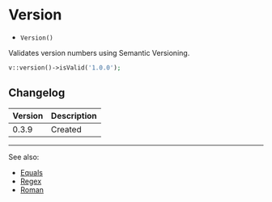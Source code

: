 # Version

- `Version()`

Validates version numbers using Semantic Versioning.

```php
v::version()->isValid('1.0.0');
```

## Changelog

Version | Description
--------|-------------
  0.3.9 | Created

***
See also:

- [Equals](Equals.md)
- [Regex](Regex.md)
- [Roman](Roman.md)
